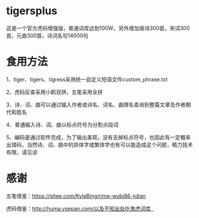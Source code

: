 # tigersplus
这是一个官方虎码增强版，普通词库达到100W，另外增加唐诗300首，宋词300首，元曲300首，诗词名句14000句

# 食用方法
1、tiger、tigers、tigress采用统一自定义短语文件custom_phrase.txt

2、虎码反查采用小鹤双拼，五笔采用全拼

3、诗、词、曲可以通过输入作者或诗名、词名、曲牌名查询到整篇文章及作者朝代和姓名

4、普通输入诗、词、曲以标点符号为分割点段词

5、编码是通过软件完成，为了输出美观，没有去掉标点符号，也因此有一定概率出错码，当然诗、词、曲中的异体字或繁体字也有可以能造成这个问题，精力技术有限，请见谅     

# 感谢
五笔借鉴：https://gitee.com/KyleBing/rime-wubi86-jidian

虎码借鉴：http://huma.ysepan.com/以及不知出处吃鬼虎词库  
